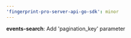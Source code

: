 ```yaml
---
'fingerprint-pro-server-api-go-sdk': minor
---
```


**events-search**: Add 'pagination_key' parameter